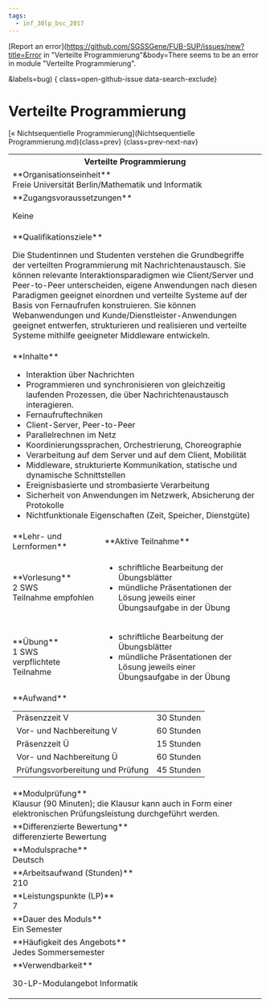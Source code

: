 ```yaml
---
tags:
  - inf_30lp_bsc_2017
---
```

[Report an error](https://github.com/SGSSGene/FUB-SUP/issues/new?title=Error in "Verteilte Programmierung"&body=There seems to be an error in module "Verteilte Programmierung".

<Describe here a slightly more detailed description of what is wrong>&labels=bug)
{ class=open-github-issue data-search-exclude}

# Verteilte Programmierung

[« Nichtsequentielle Programmierung](Nichtsequentielle Programmierung.md){class=prev}
{class=prev-next-nav}

<table markdown id="moduledesc">
<tr markdown class="moduledesc_head"><th colspan="2">Verteilte Programmierung </th></tr>
<tr markdown><td colspan="2">**Organisationseinheit**   <br>Freie Universität Berlin/Mathematik und Informatik</td></tr>


<tr markdown><td colspan="2">**Zugangsvoraussetzungen** <br>

Keine


</td></tr>
<tr markdown><td colspan="2">**Qualifikationsziele**    <br>

Die Studentinnen und Studenten verstehen die Grundbegriffe der verteilten
Programmierung mit Nachrichtenaustausch. Sie können relevante
Interaktionsparadigmen wie Client/Server und Peer-to-Peer unterscheiden,
eigene Anwendungen nach diesen Paradigmen geeignet einordnen und verteilte
Systeme auf der Basis von Fernaufrufen konstruieren. Sie können
Webanwendungen und Kunde/Dienstleister-Anwendungen geeignet entwerfen,
strukturieren und realisieren und verteilte Systeme mithilfe geeigneter
Middleware entwickeln.


</td></tr>
<tr markdown><td colspan="2">**Inhalte**                <br>

- Interaktion über Nachrichten
- Programmieren und synchronisieren von gleichzeitig laufenden Prozessen,
  die über Nachrichtenaustausch interagieren.
- Fernaufruftechniken
- Client-Server, Peer-to-Peer
- Parallelrechnen im Netz
- Koordinierungssprachen, Orchestrierung, Choreographie
- Verarbeitung auf dem Server und auf dem Client, Mobilität
- Middleware, strukturierte Kommunikation, statische und dynamische
  Schnittstellen
- Ereignisbasierte und strombasierte Verarbeitung
- Sicherheit von Anwendungen im Netzwerk, Absicherung der Protokolle
- Nichtfunktionale Eigenschaften (Zeit, Speicher, Dienstgüte)


</td></tr>

<tr markdown><td>**Lehr- und Lernformen**</td><td>**Aktive Teilnahme**</td></tr>
<tr markdown><td> **Vorlesung** <br>2 SWS <br> Teilnahme empfohlen</td><td>

- schriftliche Bearbeitung der Übungsblätter
- mündliche Präsentationen der Lösung jeweils einer Übungsaufgabe in der Übung
</td></tr>
<tr markdown><td> **Übung** <br>1 SWS <br> verpflichtete Teilnahme</td><td>

- schriftliche Bearbeitung der Übungsblätter
- mündliche Präsentationen der Lösung jeweils einer Übungsaufgabe in der Übung
</td></tr>
<tr markdown><td colspan="2">**Aufwand**                <br>
<table class="aufwand_table">
<tr><td>Präsenzzeit V</td><td>30 Stunden</td></tr>
<tr><td>Vor- und Nachbereitung V</td><td>60 Stunden</td></tr>
<tr><td>Präsenzzeit Ü</td><td>15 Stunden</td></tr>
<tr><td>Vor- und Nachbereitung Ü</td><td>60 Stunden</td></tr>
<tr><td>Prüfungsvorbereitung und Prüfung</td><td>45 Stunden</td></tr>
</table>

</td></tr>
<tr markdown><td colspan="2">**Modulprüfung**             <br>Klausur (90 Minuten); die Klausur kann auch in Form einer elektronischen
Prüfungsleistung durchgeführt werden.


</td></tr>
<tr markdown><td colspan="2">**Differenzierte Bewertung** <br>differenzierte Bewertung

</td></tr>
<tr markdown><td colspan="2">**Modulsprache**             <br>Deutsch</td></tr>
<tr markdown><td colspan="2">**Arbeitsaufwand (Stunden)** <br>210</td></tr>
<tr markdown><td colspan="2">**Leistungspunkte (LP)**     <br>7</td></tr>
<tr markdown><td colspan="2">**Dauer des Moduls**         <br>Ein Semester</td></tr>
<tr markdown><td colspan="2">**Häufigkeit des Angebots**  <br>Jedes Sommersemester</td></tr>
<tr markdown><td colspan="2">**Verwendbarkeit**           <br>

30-LP-Modulangebot Informatik


</td></tr>

</table>
